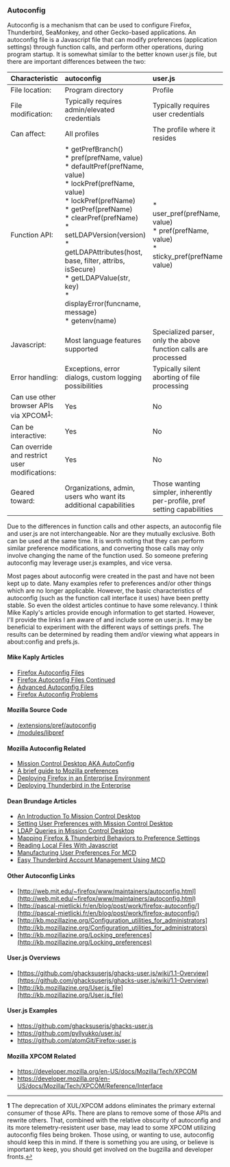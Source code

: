 ### Autoconfig

Autoconfig is a mechanism that can be used to configure Firefox, Thunderbird, SeaMonkey, and other Gecko-based applications.  An autoconfig file is a Javascript file that can modify preferences (application settings) through function calls, and perform other operations, during program startup.  It is somewhat similar to the better known user.js file, but there are important differences between the two:

|Characteristic|autoconfig|user.js|
|:-------------|:---------|:------|
|File location:|Program directory|Profile|
|File modification:|Typically requires admin/elevated credentials|Typically requires user credentials|
|Can affect:|All profiles|The profile where it resides|
|Function API:| * getPrefBranch()<br />* pref(prefName, value)<br />* defaultPref(prefName, value)<br />* lockPref(prefName, value)<br />* lockPref(prefName)<br /> * getPref(prefName)<br />* clearPref(prefName)<br />* setLDAPVersion(version)<br />* getLDAPAttributes(host, base, filter, attribs, isSecure)<br />* getLDAPValue(str, key)<br />* displayError(funcname, message)<br />* getenv(name)|* user_pref(prefName, value)<br />* pref(prefName, value)<br />* sticky_pref(prefName, value)|
|Javascript:|Most language features supported|Specialized parser, only the above function calls are processed|
|Error handling:|Exceptions, error dialogs, custom logging possibilities|Typically silent aborting of file processing|
|Can use other browser APIs via XPCOM<sup id="a1">[1](#f1)</sup>:|Yes|No|
|Can be interactive:|Yes|No|
|Can override and restrict user modifications:|Yes|No|
|Geared toward:|Organizations, admin, users who want its additional capabilities|Those wanting simpler, inherently per-profile, pref setting capabilities|

Due to the differences in function calls and other aspects, an autoconfig file and user.js are not interchangeable.  Nor are they mutually exclusive.  Both can be used at the same time.  It is worth noting that they can perform similar preference modifications, and converting those calls may only involve changing the name of the function used.  So someone prefering autoconfig may leverage user.js examples, and vice versa.

Most pages about autoconfig were created in the past and have not been kept up to date.  Many examples refer to preferences and/or other things which are no longer applicable.  However, the basic characteristics of autoconfig (such as the function call interface it uses) have been pretty stable.  So even the oldest articles continue to have some relevancy.  I think Mike Kaply's articles provide enough information to get started.  However, I'll provide the links I am aware of and include some on user.js.  It may be beneficial to experiment with the different ways of settings prefs.  The results can be determined by reading them and/or viewing what appears in about:config and prefs.js.

#### Mike Kaply Articles
* [Firefox Autoconfig Files](https://mike.kaply.com/2012/03/16/customizing-firefox-autoconfig-files)
* [Firefox Autoconfig Files Continued](https://mike.kaply.com/2012/03/20/customizing-firefox-autoconfig-files-continued/)
* [Advanced Autoconfig Files](https://mike.kaply.com/2012/03/22/customizing-firefox-advanced-autoconfig-files/)
* [Firefox Autoconfig Problems](https://mike.kaply.com/2016/09/08/debugging-firefox-autoconfig-problems/)

#### Mozilla Source Code
* [/extensions/pref/autoconfig](https://dxr.mozilla.org/mozilla-central/source/extensions/pref/autoconfig/)
* [/modules/libpref](https://dxr.mozilla.org/mozilla-central/source/modules/libpref/)

#### Mozilla Autoconfig Related
* [Mission Control Desktop AKA AutoConfig](https://developer.mozilla.org/docs/MCD,_Mission_Control_Desktop_AKA_AutoConfig)
* [A brief guide to Mozilla preferences](https://developer.mozilla.org/docs/Mozilla/Preferences/A_brief_guide_to_Mozilla_preferences)
* [Deploying Firefox in an Enterprise Environment](https://developer.mozilla.org/Firefox/Enterprise_deployment)
* [Deploying Thunderbird in the Enterprise](https://developer.mozilla.org/docs/Mozilla/Thunderbird/Deploying_Thunderbird_in_the_Enterprise)

#### Dean Brundage Articles
* [An Introduction To Mission Control Desktop](http://blog.deanandadie.net/2010/04/an-introduction-to-mission-control-desktop/)
* [Setting User Preferences with Mission Control Desktop](http://blog.deanandadie.net/2010/04/setting-user-preferences-with-mission-control-desktop/)
* [LDAP Queries in Mission Control Desktop](http://blog.deanandadie.net/2010/04/ldap-queries-in-mission-control-desktop/)
* [Mapping Firefox & Thunderbird Behaviors to Preference Settings](http://blog.deanandadie.net/2010/04/mapping-firefox-thunderbird-behaviors-to-preference-settings/)
* [Reading Local Files With Javascript](http://blog.deanandadie.net/2010/05/reading-local-files-with-javascript/)
* [Manufacturing User Preferences For MCD](http://blog.deanandadie.net/2010/05/manufacturing-user-preferences-for-mcd/)
* [Easy Thunderbird Account Management Using MCD](http://blog.deanandadie.net/2010/06/easy-thunderbird-account-management-using-mcd/)

#### Other Autoconfig Links
* [http://web.mit.edu/~firefox/www/maintainers/autoconfig.html](http://web.mit.edu/~firefox/www/maintainers/autoconfig.html)
* [http://pascal-mietlicki.fr/en/blog/post/work/firefox-autoconfig/](http://pascal-mietlicki.fr/en/blog/post/work/firefox-autoconfig/)
* [http://kb.mozillazine.org/Configuration_utilities_for_administrators](http://kb.mozillazine.org/Configuration_utilities_for_administrators)
* [http://kb.mozillazine.org/Locking_preferences](http://kb.mozillazine.org/Locking_preferences)

#### User.js Overviews
* [https://github.com/ghacksuserjs/ghacks-user.js/wiki/1.1-Overview](https://github.com/ghacksuserjs/ghacks-user.js/wiki/1.1-Overview)
* [http://kb.mozillazine.org/User.js_file](http://kb.mozillazine.org/User.js_file)

#### User.js Examples
* https://github.com/ghacksuserjs/ghacks-user.js
* https://github.com/pyllyukko/user.js/
* https://github.com/atomGit/Firefox-user.js

#### Mozilla XPCOM Related
* https://developer.mozilla.org/en-US/docs/Mozilla/Tech/XPCOM
* https://developer.mozilla.org/en-US/docs/Mozilla/Tech/XPCOM/Reference/Interface
---
<b id="f1">1</b> The deprecation of XUL/XPCOM addons eliminates the primary external consumer of those APIs.  There are plans to remove some of those APIs and rewrite others.  That, combined with the relative obscurity of autoconfig and its more telemetry-resistent user base, may lead to some XPCOM utilizing autoconfig files being broken.  Those using, or wanting to use, autoconfig should keep this in mind.  If there is something you are using, or believe is important to keep, you should get involved on the bugzilla and developer fronts.[↩](#a1)

